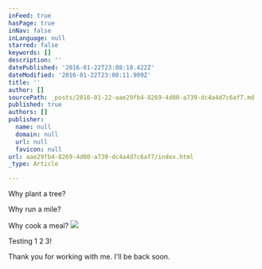 ```yaml
---
inFeed: true
hasPage: true
inNav: false
inLanguage: null
starred: false
keywords: []
description: ''
datePublished: '2016-01-22T23:08:18.422Z'
dateModified: '2016-01-22T23:08:11.909Z'
title: ''
author: []
sourcePath: _posts/2016-01-22-aae29fb4-8269-4d00-a739-dc4a4d7c6af7.md
published: true
authors: []
publisher:
  name: null
  domain: null
  url: null
  favicon: null
url: aae29fb4-8269-4d00-a739-dc4a4d7c6af7/index.html
_type: Article

---
```

Why plant a tree?

Why run a mile?

Why cook a meal?
![](https://the-grid-user-content.s3-us-west-2.amazonaws.com/733f51cc-bc0b-4964-924e-a444404898af.png)

Testing 1 2 3!

Thank you for working with me. I'll be back soon.